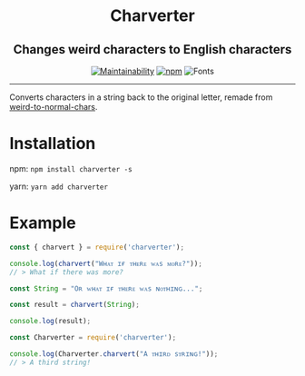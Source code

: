 <div align=center>

# Charverter

## Changes weird characters to English characters

[![Maintainability](https://api.codeclimate.com/v1/badges/b334b49a02542d226929/maintainability)](https://codeclimate.com/github/Kitsune-Softworks/Charverter/maintainability)
[![npm](https://img.shields.io/npm/v/charverter)](https://www.npmjs.com/package/charverter)
![Fonts](https://img.shields.io/badge/Fonts%20Added-2-orange)

---
<div align=left>

Converts characters in a string back to the original letter, remade from [weird-to-normal-chars](https://github.com/DavideViolante/weird-to-normal-chars).

# Installation

npm: `npm install charverter -s`

yarn: `yarn add charverter`

# Example

```js
const { charvert } = require('charverter');

console.log(charvert("Wʜᴀᴛ ɪғ ᴛʜᴇʀᴇ ᴡᴀs ᴍᴏʀᴇ?"));
// > What if there was more?

const String = "Oʀ ᴡʜᴀᴛ ɪғ ᴛʜᴇʀᴇ ᴡᴀs ɴᴏᴛʜɪɴɢ...";

const result = charvert(String);

console.log(result);
```

```js
const Charverter = require('charverter');

console.log(Charverter.charvert("A ᴛʜɪʀᴅ sᴛʀɪɴɢ!"));
// > A third string!
```
